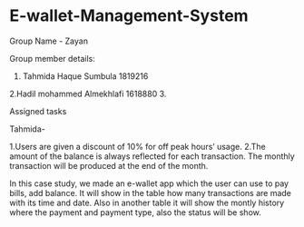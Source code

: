 # E-wallet-Management-System 

Group Name - Zayan

Group member details:

1. Tahmida Haque Sumbula 1819216

2.Hadil mohammed Almekhlafi 1618880
3.


Assigned tasks

Tahmida-

1.Users are given a discount of 10% for off peak hours’ usage.
2.The amount of the balance is always reflected for each transaction. The monthly transaction will be produced at the end of the month.

In this case study, we made an e-wallet app which the user can use to pay bills, add balance. It will show in the table how many transactions are made with its time and date. Also in another table it will show the montly history where the payment and payment type, also the status will be show.
